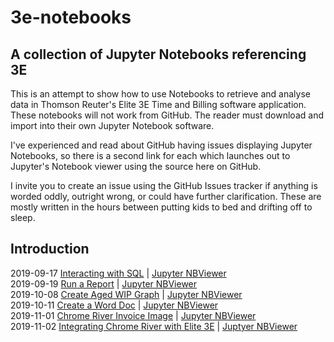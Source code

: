 # 3e-notebooks
## A collection of Jupyter Notebooks referencing 3E

This is an attempt to show how to use Notebooks to retrieve and analyse data in Thomson Reuter's Elite 3E Time and Billing software application. These notebooks will not work from GitHub. The reader must download and import into their own Jupyter Notebook software.

I've experienced and read about GitHub having issues displaying Jupyter Notebooks, so there is a second link for each which launches out to Jupyter's Notebook viewer using the source here on GitHub.

I invite you to create an issue using the GitHub Issues tracker if anything is worded oddly, outright wrong, or could have further clarification. These are mostly written in the hours between putting kids to bed and drifting off to sleep.

## Introduction
2019-09-17 [Interacting with SQL](Interacting%20with%20SQL.ipynb) | [Jupyter NBViewer](https://nbviewer.jupyter.org/github/junctionapps/3e-notebooks/blob/master/Interacting%20with%20SQL.ipynb)\
2019-09-19 [Run a Report](Run%20a%20Report.ipynb) | [Jupyter NBViewer](https://nbviewer.jupyter.org/github/junctionapps/3e-notebooks/blob/master/Run%20a%20Report.ipynb)\
2019-10-08 [Create Aged WIP Graph](Create%20A%20Graph%20of%20Aged%20WIP.ipynb) | [Jupyter NBViewer](https://nbviewer.jupyter.org/github/junctionapps/3e-notebooks/blob/master/Create%20A%20Graph%20of%20Aged%20WIP.ipynb)\
2019-10-11 [Create a Word Doc](Create%20a%20Word%20Document.ipynb) | [Jupyter NBViewer](https://nbviewer.jupyter.org/github/junctionapps/3e-notebooks/blob/master/Create%20a%20Word%20Document.ipynb?flush_cache=true)\
2019-11-01 [Chrome River Invoice Image](Get%20An%20Invoice%20Image%20from%20Chrome%20River.ipynb) | [Jupyter NBViewer](https://nbviewer.jupyter.org/github/junctionapps/3e-notebooks/blob/master/Get%20An%20Invoice%20Image%20from%20Chrome%20River.ipynb)\
2019-11-02 [Integrating Chrome River with Elite 3E](Integrating%203E%20and%20Chrome%20River.ipynb) | [Juptyer NBViewer](https://nbviewer.jupyter.org/github/junctionapps/3e-notebooks/blob/master/Integrating%203E%20and%20Chrome%20River.ipynb)
